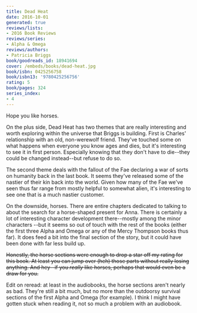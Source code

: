 ```yaml
---
title: Dead Heat
date: 2016-10-01
generated: true
reviews/lists:
- 2016 Book Reviews
reviews/series:
- Alpha & Omega
reviews/authors:
- Patricia Briggs
book/goodreads_id: 18941694
cover: /embeds/books/dead-heat.jpg
book/isbn: 0425256758
book/isbn13: '9780425256756'
rating: 5
book/pages: 324
series_index:
- 4
---
```

Hope you like horses.  

On the plus side, Dead Heat has two themes that are really interesting and worth exploring within the universe that Briggs is building. First is Charles' relationship with an old, non-werewolf friend. They've touched some on what happens when everyone you know ages and dies, but it's interesting to see it in first person. Especially knowing that they don't have to die--they could be changed instead--but refuse to do so.  

<!--more-->

The second theme deals with the fallout of the Fae declaring a war of sorts on humanity back in the last book. It seems they've released some of the nastier of their kin back into the world. Given how many of the Fae we've seen thus far range from mostly helpful to somewhat alien, it's interesting to see one that is a much nastier customer.  

On the downside, horses. There are entire chapters dedicated to talking to about the search for a horse-shaped present for Anna. There is certainly a lot of interesting character development there--mostly among the minor characters --but it seems so out of touch with the rest of the books (either the first three Alpha and Omega or any of the Mercy Thompson books thus far). It does feed a bit into the final section of the story, but it could have been done with far less build up.  

 ~~Honestly, the horse sections were enough to drop a star off my rating for this book. At least you can jump over (heh) those parts without really losing anything. And hey--if you _really_ like horses, perhaps that would even be a draw for you.~~  

Edit on reread: at least in the audiobooks, the horse sections aren't nearly as bad. They're still a bit much, but no more than the outdoorsy survival sections of the first Alpha and Omega (for example). I think I might have gotten stuck when reading it, not so much a problem with an audiobook.